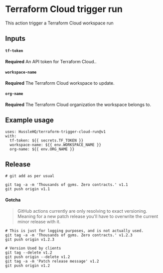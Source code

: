 # Terraform Cloud trigger run

This action trigger a Terraform Cloud workspace run

## Inputs

#### `tf-token` 
**Required** An API token for Terraform Cloud..

#### `workspace-name` 
**Required** The Terraform Cloud workspace to update.

#### `org-name` 
**Required** The Terraform Cloud organization the workspace belongs to.

## Example usage 

```
uses: HussleHQ/terraform-trigger-cloud-run@v1
with:
  tf-token: ${{ secrets.TF_TOKEN }}
  workspace-name: ${{ env.WORKSPACE_NAME }}
  org-name: ${{ env.ORG_NAME }}
```

## Release

```
# git add as per usual

git tag -a -m 'Thousands of gyms. Zero contracts.' v1.1
git push origin v1.1
```

#### Gotcha
> GitHub actions currently are only resolving to exact versioning. Meaning for a new patch release you'll have to overwrite the current minor release with it.

```
# This is just for logging purposes, and is not actually used.
git tag -a -m 'Thousands of gyms. Zero contracts.' v1.2.3
git push origin v1.2.3

# Version Used by clients
git tag --delete v1.2
git push origin --delete v1.2
git tag -a -m 'Patch release message' v1.2
git push origin v1.2
```
